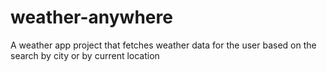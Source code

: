 # weather-anywhere

A weather app project that fetches weather data for the user based on the search by city or by current location
